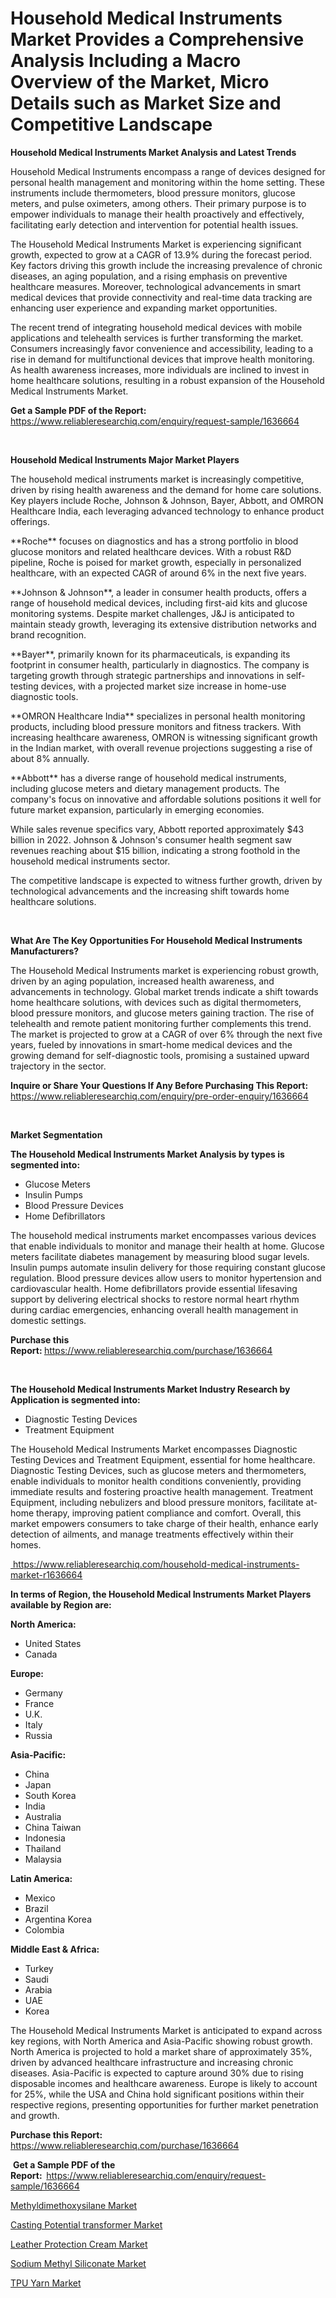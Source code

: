 <p><h1>Household Medical Instruments Market Provides a Comprehensive Analysis Including a Macro Overview of the Market, Micro Details such as Market Size and Competitive Landscape</h1></p><p><strong>Household Medical Instruments Market Analysis and Latest Trends</strong></p>
<p><p>Household Medical Instruments encompass a range of devices designed for personal health management and monitoring within the home setting. These instruments include thermometers, blood pressure monitors, glucose meters, and pulse oximeters, among others. Their primary purpose is to empower individuals to manage their health proactively and effectively, facilitating early detection and intervention for potential health issues.</p><p>The Household Medical Instruments Market is experiencing significant growth, expected to grow at a CAGR of 13.9% during the forecast period. Key factors driving this growth include the increasing prevalence of chronic diseases, an aging population, and a rising emphasis on preventive healthcare measures. Moreover, technological advancements in smart medical devices that provide connectivity and real-time data tracking are enhancing user experience and expanding market opportunities.</p><p>The recent trend of integrating household medical devices with mobile applications and telehealth services is further transforming the market. Consumers increasingly favor convenience and accessibility, leading to a rise in demand for multifunctional devices that improve health monitoring. As health awareness increases, more individuals are inclined to invest in home healthcare solutions, resulting in a robust expansion of the Household Medical Instruments Market.</p></p>
<p><strong>Get a Sample PDF of the Report:&nbsp;</strong> <a href="https://www.reliableresearchiq.com/enquiry/request-sample/1636664?utm_campaign=1870&utm_medium=2&utm_source=Github&utm_content=ia&utm_term=27122024&utm_id=household-medical-instruments">https://www.reliableresearchiq.com/enquiry/request-sample/1636664</a></p>
<p>&nbsp;</p>
<p><strong>Household Medical Instruments Major Market Players</strong></p>
<p><p>The household medical instruments market is increasingly competitive, driven by rising health awareness and the demand for home care solutions. Key players include Roche, Johnson & Johnson, Bayer, Abbott, and OMRON Healthcare India, each leveraging advanced technology to enhance product offerings.</p><p>**Roche** focuses on diagnostics and has a strong portfolio in blood glucose monitors and related healthcare devices. With a robust R&D pipeline, Roche is poised for market growth, especially in personalized healthcare, with an expected CAGR of around 6% in the next five years.</p><p>**Johnson & Johnson**, a leader in consumer health products, offers a range of household medical devices, including first-aid kits and glucose monitoring systems. Despite market challenges, J&J is anticipated to maintain steady growth, leveraging its extensive distribution networks and brand recognition.</p><p>**Bayer**, primarily known for its pharmaceuticals, is expanding its footprint in consumer health, particularly in diagnostics. The company is targeting growth through strategic partnerships and innovations in self-testing devices, with a projected market size increase in home-use diagnostic tools.</p><p>**OMRON Healthcare India** specializes in personal health monitoring products, including blood pressure monitors and fitness trackers. With increasing healthcare awareness, OMRON is witnessing significant growth in the Indian market, with overall revenue projections suggesting a rise of about 8% annually.</p><p>**Abbott** has a diverse range of household medical instruments, including glucose meters and dietary management products. The company's focus on innovative and affordable solutions positions it well for future market expansion, particularly in emerging economies.</p><p>While sales revenue specifics vary, Abbott reported approximately $43 billion in 2022. Johnson & Johnson's consumer health segment saw revenues reaching about $15 billion, indicating a strong foothold in the household medical instruments sector.</p><p>The competitive landscape is expected to witness further growth, driven by technological advancements and the increasing shift towards home healthcare solutions.</p></p>
<p>&nbsp;</p>
<p><strong>What Are The Key Opportunities For Household Medical Instruments Manufacturers?</strong></p>
<p><p>The Household Medical Instruments market is experiencing robust growth, driven by an aging population, increased health awareness, and advancements in technology. Global market trends indicate a shift towards home healthcare solutions, with devices such as digital thermometers, blood pressure monitors, and glucose meters gaining traction. The rise of telehealth and remote patient monitoring further complements this trend. The market is projected to grow at a CAGR of over 6% through the next five years, fueled by innovations in smart-home medical devices and the growing demand for self-diagnostic tools, promising a sustained upward trajectory in the sector.</p></p>
<p><strong>Inquire or Share Your Questions If Any Before Purchasing This Report:</strong> <a href="https://www.reliableresearchiq.com/enquiry/pre-order-enquiry/1636664?utm_campaign=1870&utm_medium=2&utm_source=Github&utm_content=ia&utm_term=27122024&utm_id=household-medical-instruments">https://www.reliableresearchiq.com/enquiry/pre-order-enquiry/1636664</a></p>
<p>&nbsp;</p>
<p><strong>Market Segmentation</strong></p>
<p><strong>The Household Medical Instruments Market Analysis by types is segmented into:</strong></p>
<p><ul><li>Glucose Meters</li><li>Insulin Pumps</li><li>Blood Pressure Devices</li><li>Home Defibrillators</li></ul></p>
<p><p>The household medical instruments market encompasses various devices that enable individuals to monitor and manage their health at home. Glucose meters facilitate diabetes management by measuring blood sugar levels. Insulin pumps automate insulin delivery for those requiring constant glucose regulation. Blood pressure devices allow users to monitor hypertension and cardiovascular health. Home defibrillators provide essential lifesaving support by delivering electrical shocks to restore normal heart rhythm during cardiac emergencies, enhancing overall health management in domestic settings.</p></p>
<p><strong>Purchase this Report:&nbsp;</strong><a href="https://www.reliableresearchiq.com/purchase/1636664?utm_campaign=1870&utm_medium=2&utm_source=Github&utm_content=ia&utm_term=27122024&utm_id=household-medical-instruments">https://www.reliableresearchiq.com/purchase/1636664</a></p>
<p>&nbsp;</p>
<p><strong>The Household Medical Instruments Market Industry Research by Application is segmented into:</strong></p>
<p><ul><li>Diagnostic Testing Devices</li><li>Treatment Equipment</li></ul></p>
<p><p>The Household Medical Instruments Market encompasses Diagnostic Testing Devices and Treatment Equipment, essential for home healthcare. Diagnostic Testing Devices, such as glucose meters and thermometers, enable individuals to monitor health conditions conveniently, providing immediate results and fostering proactive health management. Treatment Equipment, including nebulizers and blood pressure monitors, facilitate at-home therapy, improving patient compliance and comfort. Overall, this market empowers consumers to take charge of their health, enhance early detection of ailments, and manage treatments effectively within their homes.</p></p>
<p><a href="https://www.reliableresearchiq.com/household-medical-instruments-market-r1636664?utm_campaign=1870&utm_medium=2&utm_source=Github&utm_content=ia&utm_term=27122024&utm_id=household-medical-instruments">&nbsp;https://www.reliableresearchiq.com/household-medical-instruments-market-r1636664</a></p>
<p><strong>In terms of Region, the Household Medical Instruments Market Players available by Region are:</strong></p>
<p>
    <p> <strong> North America: </strong>
        <ul>
            <li>United States</li>
            <li>Canada</li>
        </ul>
        </p> 
    <p> <strong> Europe: </strong>
        <ul>
            <li>Germany</li>
            <li>France</li>
            <li>U.K.</li>
            <li>Italy</li>
            <li>Russia</li>
        </ul>
        </p> 
    <p> <strong> Asia-Pacific: </strong>
        <ul>
            <li>China</li>
            <li>Japan</li>
            <li>South Korea</li>
            <li>India</li>
            <li>Australia</li>
            <li>China Taiwan</li>
            <li>Indonesia</li>
            <li>Thailand</li>
            <li>Malaysia</li>
        </ul>
        </p> 
    <p> <strong> Latin America: </strong>
        <ul>
            <li>Mexico</li>
            <li>Brazil</li>
            <li>Argentina Korea</li>
            <li>Colombia</li>
        </ul>
        </p> 
    <p> <strong> Middle East & Africa: </strong>
        <ul>
            <li>Turkey</li>
            <li>Saudi</li>
            <li>Arabia</li>
            <li>UAE</li>
            <li>Korea</li>
        </ul>
    </p>
    </p>
<p><p>The Household Medical Instruments Market is anticipated to expand across key regions, with North America and Asia-Pacific showing robust growth. North America is projected to hold a market share of approximately 35%, driven by advanced healthcare infrastructure and increasing chronic diseases. Asia-Pacific is expected to capture around 30% due to rising disposable incomes and healthcare awareness. Europe is likely to account for 25%, while the USA and China hold significant positions within their respective regions, presenting opportunities for further market penetration and growth.</p></p>
<p><strong>Purchase this Report: </strong><a href="https://www.reliableresearchiq.com/purchase/1636664?utm_campaign=1870&utm_medium=2&utm_source=Github&utm_content=ia&utm_term=27122024&utm_id=household-medical-instruments">https://www.reliableresearchiq.com/purchase/1636664</a></p>
<p>&nbsp;<strong>Get a Sample PDF of the Report:&nbsp;&nbsp;</strong><a href="https://www.reliableresearchiq.com/enquiry/request-sample/1636664?utm_campaign=1870&utm_medium=2&utm_source=Github&utm_content=ia&utm_term=27122024&utm_id=household-medical-instruments">https://www.reliableresearchiq.com/enquiry/request-sample/1636664</a></p>
<p><strong></strong></p>
<p><p><a href="https://www.linkedin.com/pulse/rev-athenaur-okk4f?utm_campaign=1870&utm_medium=2&utm_source=Github&utm_content=ia&utm_term=27122024&utm_id=household-medical-instruments">Methyldimethoxysilane Market</a></p><p><a href="https://github.com/toldenargelia86/Market-Research-Report-List-1/blob/main/casting-potential-transformer-market.md?utm_campaign=1870&utm_medium=2&utm_source=Github&utm_content=ia&utm_term=27122024&utm_id=household-medical-instruments">Casting Potential transformer Market</a></p><p><a href="https://www.linkedin.com/pulse/leather-protection-cream-market-evolution-future-outlook-forecasting-dbaoc?utm_campaign=1870&utm_medium=2&utm_source=Github&utm_content=ia&utm_term=27122024&utm_id=household-medical-instruments">Leather Protection Cream Market</a></p><p><a href="https://www.linkedin.com/pulse/f-my-mkt-intel-xkfif?utm_campaign=1870&utm_medium=2&utm_source=Github&utm_content=ia&utm_term=27122024&utm_id=household-medical-instruments">Sodium Methyl Siliconate Market</a></p><p><a href="https://www.linkedin.com/pulse/industry-analysis-technological-advancements-tpu-yarn-marketfrom-lhd0f?utm_campaign=1870&utm_medium=2&utm_source=Github&utm_content=ia&utm_term=27122024&utm_id=household-medical-instruments">TPU Yarn Market</a></p></p>